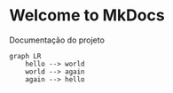 # Welcome to MkDocs
Documentação do projeto


```mermaid
graph LR
    hello --> world
    world --> again
    again --> hello
```
